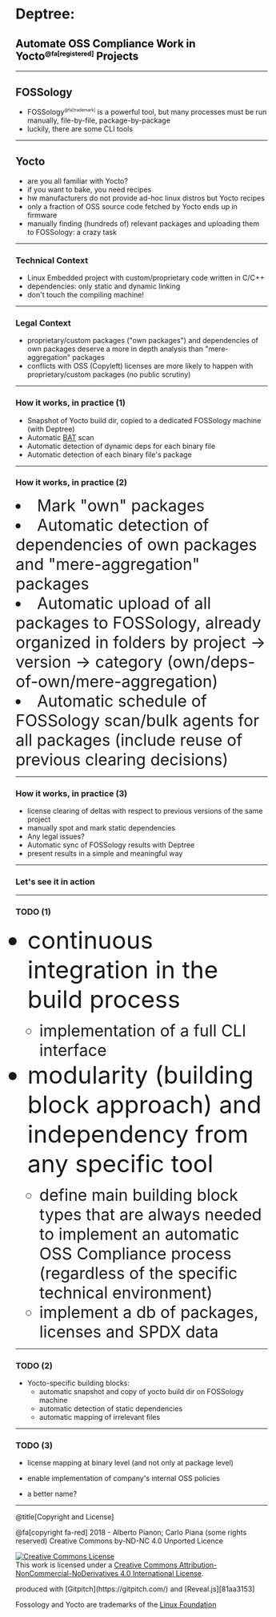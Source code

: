 
# Deptree:

<h2 style="color: black;"> Automate OSS Compliance Work in Yocto<sup style="font-size: 0.6em;">@fa[registered]</sup> Projects</h2>

---

## FOSSology 

- FOSSology<sup style="font-size: 0.6em;">@fa[trademark]</sup>  is a powerful tool, but many processes must be run manually, file-by-file, package-by-package
- luckily, there are some CLI tools

---

## Yocto

- are you all familiar with Yocto?
- if you want to bake, you need recipes
- hw manufacturers do not provide ad-hoc linux distros but Yocto recipes
- only a fraction of OSS source code fetched by Yocto ends up in firmware
- manually finding (hundreds of) relevant packages and uploading them to FOSSology: a crazy task

---

### Technical Context

- Linux Embedded project with custom/proprietary code written in C/C++
- dependencies: only static and dynamic linking
- don't touch the compiling machine! 

---

### Legal Context

- proprietary/custom packages ("own packages") and dependencies of own packages deserve a more in depth analysis than "mere-aggregation" packages
- conflicts with OSS (Copyleft) licenses are more likely to happen with proprietary/custom packages (no public scrutiny)

---

### How it works, in practice (1)

- Snapshot of Yocto build dir, copied to a dedicated FOSSology machine (with Deptree)
- Automatic [BAT](http://www.binaryanalysis.org/) scan
- Automatic detection of dynamic deps for each binary file
- Automatic detection of each binary file's package

---

### How it works, in practice (2)

<li style="font-size:xx-large">Mark "own" packages</li>
<li style="font-size:xx-large">Automatic detection of dependencies of own packages and "mere-aggregation" packages</li>
<li style="font-size:xx-large">Automatic upload of all packages to FOSSology, already organized in folders by project -> version -> category (own/deps-of-own/mere-aggregation)</li>
<li style="font-size:xx-large">Automatic schedule of FOSSology scan/bulk agents for all packages (include reuse of previous clearing decisions)</li>

---

### How it works, in practice (3)

- license clearing of deltas with respect to previous versions of the same project
- manually spot and mark static dependencies
- Any legal issues?
- Automatic sync of FOSSology results with Deptree 
- present results in a simple and meaningful way

---
### Let's see it in action

---
### TODO (1)

<ul>
    <li style="font-size:xxx-large">continuous integration in the build process</li>
    <ul>
        <li style="font-size:xx-large">implementation of a full CLI interface</li>
    </ul>
    <li style="font-size:xxx-large">modularity (building block approach) and independency from any specific tool</li>
    <ul>
        <li style="font-size:xx-large">define main building block types that are always needed to implement an automatic OSS Compliance process (regardless of the specific technical environment)</li>
        <li style="font-size:xx-large">implement a db of packages, licenses and SPDX data</li>
    </ul>
</ul>

---
### TODO (2)

- Yocto-specific building blocks:
    - automatic snapshot and copy of yocto build dir on FOSSology machine
    - automatic detection of static dependencies
    - automatic mapping of irrelevant files

---
### TODO (3)

- license mapping at binary level (and not only at package level)
- enable implementation of company's internal OSS policies

- a better name?

---
@title[Copyright and License]
<div class="bottom">
@fa[copyright fa-red] 2018 - Alberto Pianon; Carlo Piana (some rights reserved)   
Creative Commons by-ND-NC 4.0 Unported Licence

<a rel="license" href="http://creativecommons.org/licenses/by-nc-nd/4.0/"><img alt="Creative Commons License" style="border-width:0" src="https://i.creativecommons.org/l/by-nc-nd/4.0/88x31.png" /></a><br />This work is licensed under a <a rel="license" href="http://creativecommons.org/licenses/by-nc-nd/4.0/">Creative Commons Attribution-NonCommercial-NoDerivatives 4.0 International License</a>.

<p>produced with [Gitpitch](https://gitpitch.com/) and [Reveal.js][81aa3153]</p>

Fossology and Yocto are trademarks of the [Linux Foundation](https://www.linuxfoundation.org/)


</div>

  [81aa3153]: https://revealjs.com/ "Reveal"
